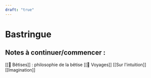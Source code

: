 ```yaml
---
draft: "true"
---
```

# Bastringue
## Notes à continuer/commencer : 
[[🙉 Bêtises]] : philosophie de la bêtise
[[🧳 Voyages]]
[[Sur l'intuition]]
[[Imagination]]
